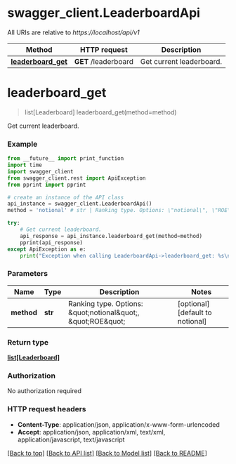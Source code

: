 # swagger_client.LeaderboardApi

All URIs are relative to *https://localhost/api/v1*

Method | HTTP request | Description
------------- | ------------- | -------------
[**leaderboard_get**](LeaderboardApi.md#leaderboard_get) | **GET** /leaderboard | Get current leaderboard.


# **leaderboard_get**
> list[Leaderboard] leaderboard_get(method=method)

Get current leaderboard.

### Example 
```python
from __future__ import print_function
import time
import swagger_client
from swagger_client.rest import ApiException
from pprint import pprint

# create an instance of the API class
api_instance = swagger_client.LeaderboardApi()
method = 'notional' # str | Ranking type. Options: \"notional\", \"ROE\" (optional) (default to notional)

try: 
    # Get current leaderboard.
    api_response = api_instance.leaderboard_get(method=method)
    pprint(api_response)
except ApiException as e:
    print("Exception when calling LeaderboardApi->leaderboard_get: %s\n" % e)
```

### Parameters

Name | Type | Description  | Notes
------------- | ------------- | ------------- | -------------
 **method** | **str**| Ranking type. Options: \&quot;notional\&quot;, \&quot;ROE\&quot; | [optional] [default to notional]

### Return type

[**list[Leaderboard]**](Leaderboard.md)

### Authorization

No authorization required

### HTTP request headers

 - **Content-Type**: application/json, application/x-www-form-urlencoded
 - **Accept**: application/json, application/xml, text/xml, application/javascript, text/javascript

[[Back to top]](#) [[Back to API list]](../README.md#documentation-for-api-endpoints) [[Back to Model list]](../README.md#documentation-for-models) [[Back to README]](../README.md)

